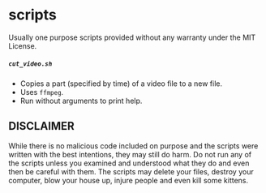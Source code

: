 # scripts
Usually one purpose scripts provided without any warranty under the MIT License.

##### `cut_video.sh`
- Copies a part (specified by time) of a video file to a new file.
- Uses `ffmpeg`.
- Run without arguments to print help.

## DISCLAIMER
While there is no malicious code included on purpose and the scripts were written with the best intentions, they may still do harm. Do not run any of the scripts unless you examined and understood what they do and even then be careful with them. The scripts may delete your files, destroy your computer, blow your house up, injure people and even kill some kittens.

